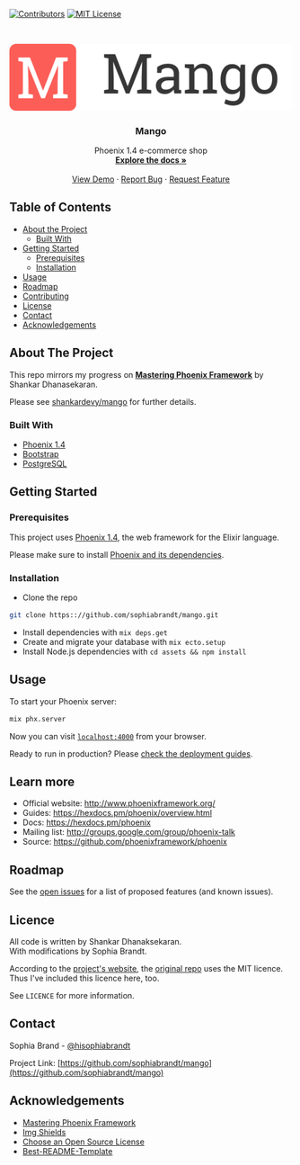 <!-- PROJECT SHIELDS -->
<!--
-->
[![Contributors][contributors-shield]][contributors-url]
[![MIT License][license-shield]][license-url]



<!-- PROJECT LOGO -->
<br />
<p align="center">
  <a href="https://github.com/sophiabrandt/mango">
    <img src="logo.png" alt="Logo">
  </a>

  <h3 align="center">Mango</h3>

  <p align="center">
    Phoenix 1.4 e-commerce shop
    <br />
    <a href="https://github.com/sophiabrandt/mango"><strong>Explore the docs »</strong></a>
    <br />
    <br />
    <a href="https://github.com/sophiabrandt/mango">View Demo</a>
    ·
    <a href="https://github.com/sophiabrandt/mango/issues">Report Bug</a>
    ·
    <a href="https://github.com/sophiabrandt/mango/issues">Request Feature</a>
  </p>
</p>



<!-- TABLE OF CONTENTS -->
## Table of Contents

* [About the Project](#about-the-project)
  * [Built With](#built-with)
* [Getting Started](#getting-started)
  * [Prerequisites](#prerequisites)
  * [Installation](#installation)
* [Usage](#usage)
* [Roadmap](#roadmap)
* [Contributing](#contributing)
* [License](#license)
* [Contact](#contact)
* [Acknowledgements](#acknowledgements)

<!-- ABOUT THE PROJECT -->
## About The Project

This repo mirrors my progress on **[Mastering Phoenix Framework][phoenixbook]** by Shankar Dhanasekaran.

Please see [shankardevy/mango][shankarmango] for further details.

### Built With
* [Phoenix 1.4][phoenixframework]
* [Bootstrap](https://getbootstrap.com)
* [PostgreSQL](https://www.postgresql.org/)

<!-- GETTING STARTED -->
## Getting Started

### Prerequisites
This project uses [Phoenix 1.4][phoenixframework], the web framework for the Elixir language.

Please make sure to install [Phoenix and its dependencies](https://hexdocs.pm/phoenix/installation.html#content).


### Installation

  * Clone the repo
  ```sh
  git clone https:://github.com/sophiabrandt/mango.git
  ```
  * Install dependencies with `mix deps.get`
  * Create and migrate your database with `mix ecto.setup`
  * Install Node.js dependencies with `cd assets && npm install`

<!-- USAGE EXAMPLES -->
## Usage

To start your Phoenix server:
```sh
mix phx.server
``````

Now you can visit [`localhost:4000`](http://localhost:4000) from your browser.

Ready to run in production? Please [check the deployment guides](https://hexdocs.pm/phoenix/deployment.html).

## Learn more

  * Official website: http://www.phoenixframework.org/
  * Guides: https://hexdocs.pm/phoenix/overview.html
  * Docs: https://hexdocs.pm/phoenix
  * Mailing list: http://groups.google.com/group/phoenix-talk
  * Source: https://github.com/phoenixframework/phoenix

<!-- ROADMAP -->
## Roadmap

See the [open issues](https://github.com/sophiabrandt/mango/issues) for a list of proposed features (and known issues).

<!-- LICENSE -->
## Licence

All code is written by Shankar Dhanaksekaran.  
With modifications by Sophia Brandt.

According to the [project's website][phoenixbook], the [original repo][shankarmango] uses the MIT licence. Thus I've included this licence here, too.

See `LICENCE` for more information.

<!-- CONTACT -->
## Contact

Sophia Brand - [@hisophiabrandt](https://twitter.com/hisophiabrandt)

Project Link: [https://github.com/sophiabrandt/mango](https://github.com/sophiabrandt/mango)

<!-- ACKNOWLEDGEMENTS -->
## Acknowledgements
* [Mastering Phoenix Framework][phoenixbook]
* [Img Shields](https://shields.io)
* [Choose an Open Source License](https://choosealicense.com)
* [Best-README-Template](https://github.com/sophiabrandt/mango/)


<!-- MARKDOWN LINKS & IMAGES -->
[contributors-shield]: https://img.shields.io/badge/contributors-1-orange.svg?style=flat-square
[contributors-url]: https://github.com/sophiabrandt/mango/graphs/contributors
[license-shield]: https://img.shields.io/badge/license-MIT-blue.svg?style=flat-square
[license-url]: https://choosealicense.com/licenses/mit
[shankarmango]: https://github.com/shankardevy/mango
[phoenixbook]: https://shankardevy.com/phoenix-book/
[phoenixframework]: https://phoenixframework.org/
